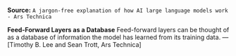 **Source:** `A jargon-free explanation of how AI large language models work - Ars Technica`

**Feed-Forward Layers as a Database**
Feed-forward layers can be thought of as a database of information the model has learned from its training data. — [Timothy B. Lee and Sean Trott, Ars Technica]
